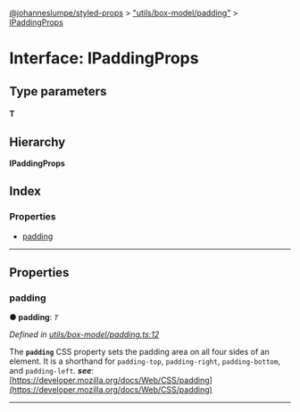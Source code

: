 [@johanneslumpe/styled-props](../README.md) > ["utils/box-model/padding"](../modules/_utils_box_model_padding_.md) > [IPaddingProps](../interfaces/_utils_box_model_padding_.ipaddingprops.md)

# Interface: IPaddingProps

## Type parameters
#### T 
## Hierarchy

**IPaddingProps**

## Index

### Properties

* [padding](_utils_box_model_padding_.ipaddingprops.md#padding)

---

## Properties

<a id="padding"></a>

###  padding

**● padding**: *`T`*

*Defined in [utils/box-model/padding.ts:12](https://github.com/johanneslumpe/styled-props/blob/3abf398/src/utils/box-model/padding.ts#L12)*

The **`padding`** CSS property sets the padding area on all four sides of an element. It is a shorthand for `padding-top`, `padding-right`, `padding-bottom`, and `padding-left`.
*__see__*: [https://developer.mozilla.org/docs/Web/CSS/padding](https://developer.mozilla.org/docs/Web/CSS/padding)

___

